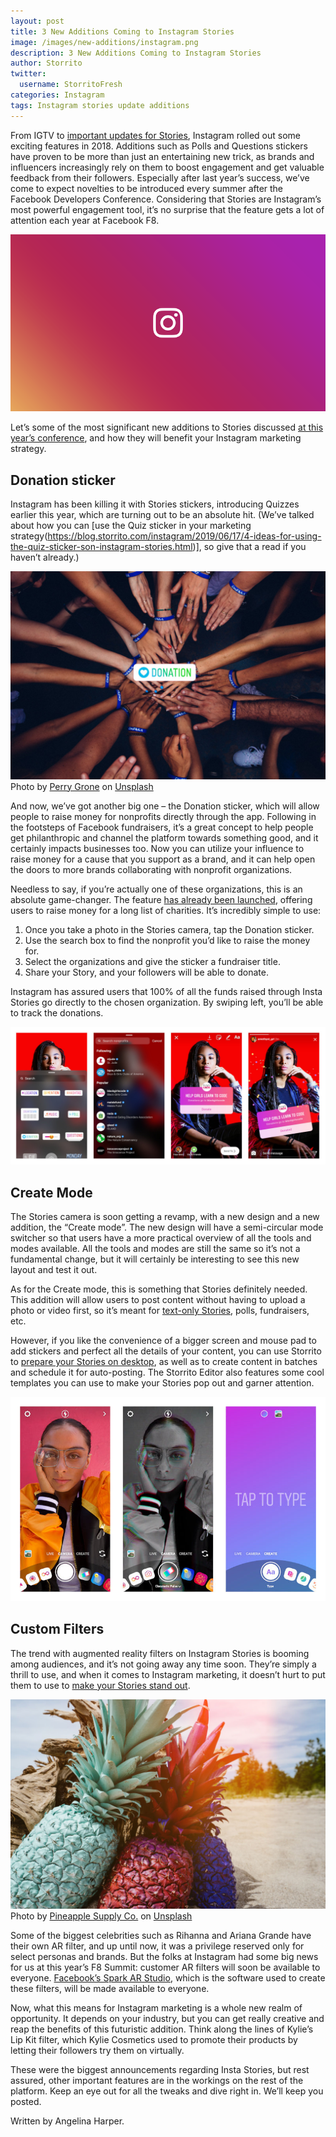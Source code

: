 ```yaml
---
layout: post
title: 3 New Additions Coming to Instagram Stories
image: /images/new-additions/instagram.png
description: 3 New Additions Coming to Instagram Stories
author: Storrito
twitter:
  username: StorritoFresh
categories: Instagram
tags: Instagram stories update additions
---
```


From IGTV to [important updates for Stories](https://blog.storrito.com/instagram/2019/01/17/4-major-instagram-stories-updates-you-need-to-know.html), Instagram rolled out some exciting features in 2018. Additions such as Polls and Questions stickers have proven to be more than just an entertaining new trick, as brands and influencers increasingly rely on them to boost engagement and get valuable feedback from their followers. Especially after last year’s success, we’ve come to expect novelties to be introduced every summer after the Facebook Developers Conference. Considering that Stories are Instagram’s most powerful engagement tool, it’s no surprise that the feature gets a lot of attention each year at Facebook F8. 

![Instagram](/images/new-additions/instagram.png)
<!--more-->

Let’s some of the most significant new additions to Stories discussed [at this year’s conference](https://venturebeat.com/2019/05/02/everything-facebook-announced-at-f8-2019/), and how they will benefit your Instagram marketing strategy.

## Donation sticker
Instagram has been killing it with Stories stickers, introducing Quizzes earlier this year, which are turning out to be an absolute hit. (We’ve talked about how you can [use the Quiz sticker in your marketing strategy(https://blog.storrito.com/instagram/2019/06/17/4-ideas-for-using-the-quiz-sticker-son-instagram-stories.html)], so give that a read if you haven’t already.)

![Donation](/images/new-additions/donation.jpg)
Photo by [Perry Grone](https://unsplash.com/@perrygrone?utm_source=unsplash&utm_medium=referral&utm_content=creditCopyText) on [Unsplash](https://unsplash.com/search/photos/donation?utm_source=unsplash&utm_medium=referral&utm_content=creditCopyText)

And now, we’ve got another big one – the Donation sticker, which will allow people to raise money for nonprofits directly through the app. Following in the footsteps of Facebook fundraisers, it’s a great concept to help people get philanthropic and channel the platform towards something good, and it certainly impacts businesses too. Now you can utilize your influence to raise money for a cause that you support as a brand, and it can help open the doors to more brands collaborating with nonprofit organizations.

Needless to say, if you’re actually one of these organizations, this is an absolute game-changer. The feature [has already been launched](https://mashable.com/article/instagram-stories-donation-sticker-causes/), offering users to raise money for a long list of charities. It’s incredibly simple to use:

1. Once you take a photo in the Stories camera, tap the Donation sticker. 
2. Use the search box to find the nonprofit you’d like to raise the money for.
3. Select the organizations and give the sticker a fundraiser title.
4. Share your Story, and your followers will be able to donate.

Instagram has assured users that 100% of all the funds raised through Insta Stories go directly to the chosen organization. By swiping left, you’ll be able to track the donations. 

![Instagram](/images/new-additions/donation-sticker.jpg)

## Create Mode

The Stories camera is soon getting a revamp, with a new design and a new addition, the “Create mode”. The new design will have a semi-circular mode switcher so that users have a more practical overview of all the tools and modes available. All the tools and modes are still the same so it’s not a fundamental change, but it will certainly be interesting to see this new layout and test it out. 

As for the Create mode, this is something that Stories definitely needed. This addition will allow users to post content without having to upload a photo or video first, so it’s meant for [text-only Stories](https://blog.storrito.com/instagram/2018/05/29/how-to-create-a-text-only-story.html), polls, fundraisers, etc.

However, if you like the convenience of a bigger screen and mouse pad to add stickers and perfect all the details of your content, you can use Storrito to [prepare your Stories on desktop](https://app.storrito.com/), as well as to create content in batches and schedule it for auto-posting. The Storrito Editor also features some cool templates you can use to make your Stories pop out and garner attention. 

![Instagram](/images/new-additions/create-mode.jpg)

## Custom Filters

The trend with augmented reality filters on Instagram Stories is booming among audiences, and it’s not going away any time soon. They’re simply a thrill to use, and when it comes to Instagram marketing, it doesn’t hurt to put them to use to [make your Stories stand out](https://blog.storrito.com/instagram/2018/11/30/Make-Your-Insta-Stories-Stand-Out-with-These-Cool-Hacks-Part-1.html). 

![Custom Filters](/images/new-additions/filter.jpg)
Photo by [Pineapple Supply Co.](https://unsplash.com/@pineapple?utm_source=unsplash&utm_medium=referral&utm_content=creditCopyText) on [Unsplash](https://unsplash.com/photos/Gl48sm4Od6g)

Some of the biggest celebrities such as Rihanna and Ariana Grande have their own AR filter, and up until now, it was a privilege reserved only for select personas and brands. But the folks at Instagram had some big news for us at this year’s F8 Summit: customer AR filters will soon be available to everyone. [Facebook’s Spark AR Studio](https://sparkar.facebook.com/ar-studio/), which is the software used to create these filters, will be made available to everyone. 

Now, what this means for Instagram marketing is a whole new realm of opportunity. It depends on your industry, but you can get really creative and reap the benefits of this futuristic addition. Think along the lines of Kylie’s Lip Kit filter, which Kylie Cosmetics used to promote their products by letting their followers try them on virtually.

These were the biggest announcements regarding Insta Stories, but rest assured, other important features are in the workings on the rest of the platform. Keep an eye out for all the tweaks and dive right in. We’ll keep you posted. 

Written by Angelina Harper.